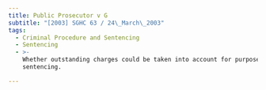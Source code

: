 ```yaml
---
title: Public Prosecutor v G
subtitle: "[2003] SGHC 63 / 24\_March\_2003"
tags:
  - Criminal Procedure and Sentencing
  - Sentencing
  - >-
    Whether outstanding charges could be taken into account for purpose of
    sentencing.

---
```


